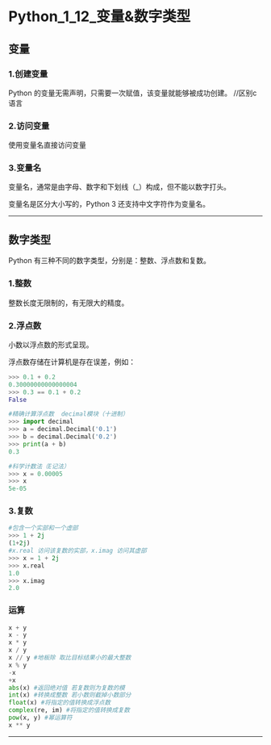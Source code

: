 # Python_1_12_变量&数字类型

## 变量

### 1.创建变量

Python 的变量无需声明，只需要一次赋值，该变量就能够被成功创建。 //区别c语言

### 2.访问变量

使用变量名直接访问变量

### 3.变量名

变量名，通常是由字母、数字和下划线（_）构成，但不能以数字打头。

变量名是区分大小写的，Python 3 还支持中文字符作为变量名。



---



## 数字类型

Python 有三种不同的数字类型，分别是：整数、浮点数和复数。

### 1.整数

整数长度无限制的，有无限大的精度。

### 2.浮点数

小数以浮点数的形式呈现。

浮点数存储在计算机是存在误差，例如：

```python
>>> 0.1 + 0.2
0.30000000000000004
>>> 0.3 == 0.1 + 0.2
False
```

```python
#精确计算浮点数  decimal模块（十进制）
>>> import decimal
>>> a = decimal.Decimal('0.1')
>>> b = decimal.Decimal('0.2')
>>> print(a + b)
0.3
```

```python
#科学计数法（E记法）
>>> x = 0.00005
>>> x
5e-05
```

### 3.复数

```python
#包含一个实部和一个虚部
>>> 1 + 2j
(1+2j)
#x.real 访问该复数的实部，x.imag 访问其虚部
>>> x = 1 + 2j
>>> x.real
1.0
>>> x.imag
2.0
```

### 运算

```python
x + y
x - y
x * y
x / y
x // y #地板除 取比目标结果小的最大整数
x % y
-x
+x
abs(x) #返回绝对值 若复数则为复数的模
int(x) #转换成整数 若小数则截掉小数部分
float(x) #将指定的值转换成浮点数
complex(re, im) #将指定的值转换成复数
pow(x, y) #幂运算符
x ** y
```

---







